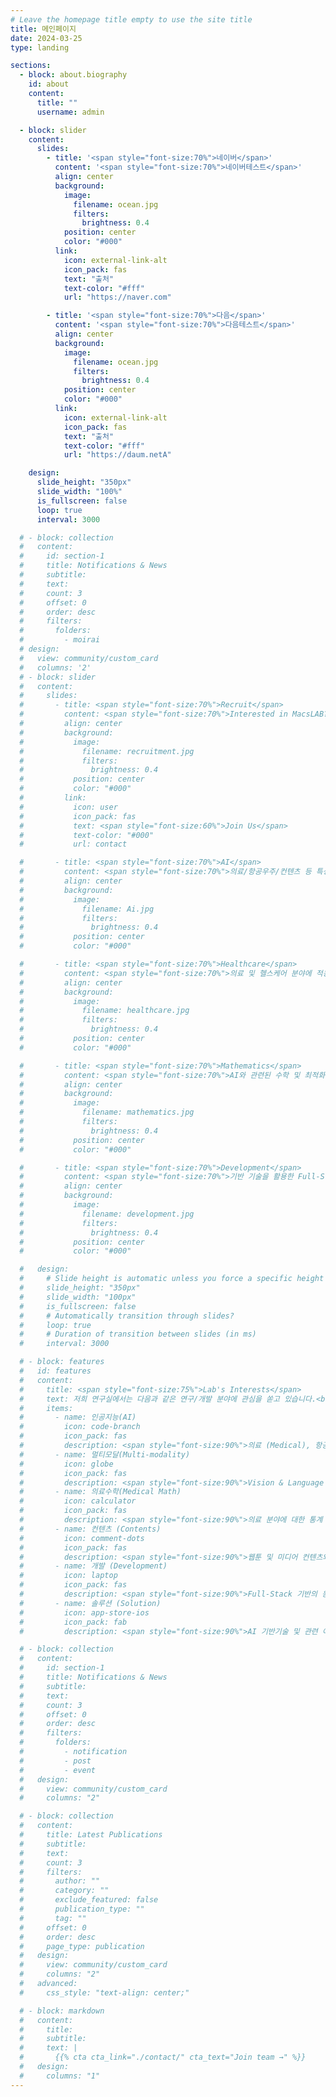```yaml
---
# Leave the homepage title empty to use the site title
title: 메인페이지
date: 2024-03-25
type: landing

sections:
  - block: about.biography
    id: about
    content:
      title: ""
      username: admin

  - block: slider
    content:
      slides:
        - title: '<span style="font-size:70%">네이버</span>'
          content: '<span style="font-size:70%">네이버테스트</span>'
          align: center
          background:
            image:
              filename: ocean.jpg
              filters:
                brightness: 0.4
            position: center
            color: "#000"
          link:
            icon: external-link-alt
            icon_pack: fas
            text: "출처"
            text-color: "#fff"
            url: "https://naver.com"

        - title: '<span style="font-size:70%">다음</span>'
          content: '<span style="font-size:70%">다음테스트</span>'
          align: center
          background:
            image:
              filename: ocean.jpg
              filters:
                brightness: 0.4
            position: center
            color: "#000"
          link:
            icon: external-link-alt
            icon_pack: fas
            text: "출처"
            text-color: "#fff"
            url: "https://daum.netA"

    design:
      slide_height: "350px"
      slide_width: "100%"
      is_fullscreen: false
      loop: true
      interval: 3000

  # - block: collection
  #   content:
  #     id: section-1
  #     title: Notifications & News
  #     subtitle:
  #     text:
  #     count: 3
  #     offset: 0
  #     order: desc
  #     filters:
  #       folders:
  #         - moirai
  # design:
  #   view: community/custom_card
  #   columns: '2'
  # - block: slider
  #   content:
  #     slides:
  #       - title: <span style="font-size:70%">Recruit</span>
  #         content: <span style="font-size:70%">Interested in MacsLAB?</span>
  #         align: center
  #         background:
  #           image:
  #             filename: recruitment.jpg
  #             filters:
  #               brightness: 0.4
  #           position: center
  #           color: "#000"
  #         link:
  #           icon: user
  #           icon_pack: fas
  #           text: <span style="font-size:60%">Join Us</span>
  #           text-color: "#000"
  #           url: contact

  #       - title: <span style="font-size:70%">AI</span>
  #         content: <span style="font-size:70%">의료/항공우주/컨텐츠 등 특성화 분야에 적용 가능한 AI 기술 개발<span style="font-size:70%">
  #         align: center
  #         background:
  #           image:
  #             filename: Ai.jpg
  #             filters:
  #               brightness: 0.4
  #           position: center
  #           color: "#000"

  #       - title: <span style="font-size:70%">Healthcare</span>
  #         content: <span style="font-size:70%">의료 및 헬스케어 분야에 적용 가능한 AI 기술 개발</span>
  #         align: center
  #         background:
  #           image:
  #             filename: healthcare.jpg
  #             filters:
  #               brightness: 0.4
  #           position: center
  #           color: "#000"

  #       - title: <span style="font-size:70%">Mathematics</span>
  #         content: <span style="font-size:70%">AI와 관련된 수학 및 최적화 이론 연구</span>
  #         align: center
  #         background:
  #           image:
  #             filename: mathematics.jpg
  #             filters:
  #               brightness: 0.4
  #           position: center
  #           color: "#000"

  #       - title: <span style="font-size:70%">Development</span>
  #         content: <span style="font-size:70%">기반 기술을 활용한 Full-Stack 어플리케이션 개발</span>
  #         align: center
  #         background:
  #           image:
  #             filename: development.jpg
  #             filters:
  #               brightness: 0.4
  #           position: center
  #           color: "#000"

  #   design:
  #     # Slide height is automatic unless you force a specific height (e.g. '400px')
  #     slide_height: "350px"
  #     slide_width: "100px"
  #     is_fullscreen: false
  #     # Automatically transition through slides?
  #     loop: true
  #     # Duration of transition between slides (in ms)
  #     interval: 3000

  # - block: features
  #   id: features
  #   content:
  #     title: <span style="font-size:75%">Lab's Interests</span>
  #     text: 저희 연구실에서는 다음과 같은 연구/개발 분야에 관심을 쏟고 있습니다.<br><br><br><br>
  #     items:
  #       - name: 인공지능(AI)
  #         icon: code-branch
  #         icon_pack: fas
  #         description: <span style="font-size:90%">의료 (Medical), 항공우주 (Aerospace), 컨텐츠 (Contents) 등 다양한 특성화 분야에 적응형 AI 기술 적용.</span><br><br>
  #       - name: 멀티모달(Multi-modality)
  #         icon: globe
  #         icon_pack: fas
  #         description: <span style="font-size:90%">Vision & Language 분야의 기반 AI 기술 개발 및 관련 응용 어플리케이션에 기술 적용.</span><br><br>
  #       - name: 의료수학(Medical Math)
  #         icon: calculator
  #         icon_pack: fas
  #         description: <span style="font-size:90%">의료 분야에 대한 통계 분석 수행 및 의료 질병에 대한 수학적인 모델링 관련 연구 수행.</span><br><br>
  #       - name: 컨텐츠 (Contents)
  #         icon: comment-dots
  #         icon_pack: fas
  #         description: <span style="font-size:90%">웹툰 및 미디어 컨텐츠와 관련된 AI 기반 기술 개발 및 고도화.</span><br><br>
  #       - name: 개발 (Development)
  #         icon: laptop
  #         icon_pack: fas
  #         description: <span style="font-size:90%">Full-Stack 기반의 응용 어플리케이션 개발.</span><br><br>
  #       - name: 솔루션 (Solution)
  #         icon: app-store-ios
  #         icon_pack: fab
  #         description: <span style="font-size:90%">AI 기반기술 및 관련 어플리케이션에 적용을 통한 통합 솔루션 개발!</span><br><br>

  # - block: collection
  #   content:
  #     id: section-1
  #     title: Notifications & News
  #     subtitle:
  #     text:
  #     count: 3
  #     offset: 0
  #     order: desc
  #     filters:
  #       folders:
  #         - notification
  #         - post
  #         - event
  #   design:
  #     view: community/custom_card
  #     columns: "2"

  # - block: collection
  #   content:
  #     title: Latest Publications
  #     subtitle:
  #     text:
  #     count: 3
  #     filters:
  #       author: ""
  #       category: ""
  #       exclude_featured: false
  #       publication_type: ""
  #       tag: ""
  #     offset: 0
  #     order: desc
  #     page_type: publication
  #   design:
  #     view: community/custom_card
  #     columns: "2"
  #   advanced:
  #     css_style: "text-align: center;"

  # - block: markdown
  #   content:
  #     title:
  #     subtitle:
  #     text: |
  #       {{% cta cta_link="./contact/" cta_text="Join team →" %}}
  #   design:
  #     columns: "1"
---
```

